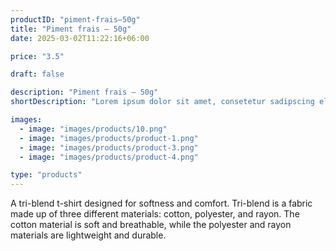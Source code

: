 ```yaml
---
productID: "piment-frais–50g"
title: "Piment frais – 50g"
date: 2025-03-02T11:22:16+06:00

price: "3.5"

draft: false

description: "Piment frais – 50g"
shortDescription: "Lorem ipsum dolor sit amet, consetetur sadipscing elitr, sed diam nonumy eirmod tempor invidunt ut"

images:
  - image: "images/products/10.png"
  - image: "images/products/product-1.png"
  - image: "images/products/product-3.png"
  - image: "images/products/product-4.png"

type: "products"
---
```


A tri-blend t-shirt designed for softness and comfort. Tri-blend is a fabric made up of three different materials: cotton, polyester, and rayon. The cotton material is soft and breathable, while the polyester and rayon materials are lightweight and durable.